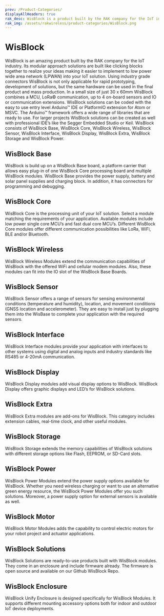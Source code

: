 ```yaml
---
prev: /Product-Categories/
displayAllHeaders: true
rak_desc: WisBlock is a product built by the RAK company for the IoT industry. Its modular approach solutions are built like clicking blocks together to realize your ideas making it easier to implement to low power wide area network (LPWAN) into your IoT solution.
rak_img: /assets/rakwireless/product-categories/WisBlock.png
---
```


# WisBlock

<rk-head img="/assets/rakwireless/product-categories/WisBlock.svg" center>

WisBlock is an amazing product built by the RAK company for the IoT industry. Its modular approach solutions are built like clicking blocks together to realize your ideas making it easier to implement to low power wide area network (LPWAN) into your IoT solution.
Using industry grade connectors WisBlock is not only applicable for rapid prototyping, development of solutions, but the same hardware can be used in the final product and mass production.
In a small size of just 30 x 60mm WisBlock combines a MCU, LoRa© communication, up to 4 on-board sensors and IO or communication extensions.
WisBlock solutions can be coded with the easy to use entry level Arduino™ IDE or PlatformIO extension for Atom or MSVC. The Arduino™ framework offers a wide range of libraries that are ready to use. For larger projects WisBlock solutions can be created as well with professional IDE’s like the Segger Embedded Studio or Keil.
WisBlock consists of WisBlock Base, WisBlock Core, WisBlock Wireless, WisBlock Sensor, WisBlock Interface, WisBlock Display, WisBlock Extra, WisBlock Storage and WisBlock Power.

</rk-head>

<rk-btn
  src="/Product-Categories/WisBlock/Quickstart/"
  label="Get Started with WisBlock"
  size="1.5rem"
  square
/>

## WisBlock Base

<rk-head img="/assets/rakwireless/product-categories/WisBlock-Base.svg">

WisBlock is build up on a WisBlock Base board, a platform carrier that allows easy plug-in of one WisBlock Core processing board and multiple WisBlock modules. WisBlock Base provides the power supply, battery and solar panel supplies and charging block. In addition, it has connectors for programming and debugging.

</rk-head>

<rk-products :tags="['wisblock', 'wisbase']" />

## WisBlock Core

<rk-head img="/assets/rakwireless/product-categories/WisBlock-Core.svg">

WisBlock Core is the processing unit of your IoT solution. Select a module matching the requirements of your application. Available modules include low power single core MCU’s and fast dual core MCU’s. Different WisBlock Core modules offer different communication possibilities like LoRa, WiFi, BLE and/or Bluetooth.

</rk-head>

<rk-products :tags="['wisblock', 'wiscore']" />

## WisBlock Wireless

<rk-head img="/assets/rakwireless/product-categories/WisBlock-Wireless.svg">

WisBlock Wireless Modules extend the communication capabilities of WisBlock with the offered WiFi and cellular modem modules. Also, these modules can fit into the IO slot of the WisBlock Base Boards.

</rk-head>

<rk-products :tags="['wisblock', 'wiswireless']" />


## WisBlock Sensor

<rk-head img="/assets/rakwireless/product-categories/WisBlock-Sensor.svg">

WisBlock Sensor offers a range of sensors for sensing environmental conditions (temperature and humidity), location, and movement conditions (GNSS location and accelerometer). They are easy to install just by plugging them into the WisBase to complete your application with the required sensors.


</rk-head>

<rk-products :tags="['wisblock', 'wissensor']" />


## WisBlock Interface

<rk-head img="/assets/rakwireless/product-categories/WisBlock-Interface.svg">

WisBlock Interface modules provide your application with interfaces to other systems using digital and analog inputs and industry standards like RS485 or 4-20mA communication.

</rk-head>

<rk-products :tags="['wisblock', 'wisinterface']" />

## WisBlock Display

<rk-head img="/assets/rakwireless/product-categories/WisBlock-Display.svg">

WisBlock Display modules add visual display options to WisBlock. WisBlock Display offers graphic displays and LED’s for WisBlock solutions.

</rk-head>

<rk-products :tags="['wisblock', 'wisdisplay']" />


## WisBlock Extra

<rk-head img="/assets/rakwireless/product-categories/WisBlock-Extra.svg">

WisBlock Extra modules are add-ons for WisBlock. This category includes extension cables, real-time clock, and other useful modules.

</rk-head>

<rk-products :tags="['wisblock', 'wisextra']" />


## WisBlock Storage

<rk-head img="/assets/rakwireless/product-categories/WisBlock-Storage.svg">

WisBlock Storage extends the memory capabilities of WisBlock solutions with different storage options like Flash, EEPROM, or SD-Card slots.

</rk-head>

<rk-products :tags="['wisblock', 'wisstorage']" />


## WisBlock Power

<rk-head img="/assets/rakwireless/product-categories/WisBlock-Power.svg">

WisBlock Power Modules extend the power supply options available for WisBlock. Whether you need wireless charging or want to use an alternative green energy resource, the WisBlock Power Modules offer you such solutions. Moreover, a power supply option for external sensors is available as well.

</rk-head>

<rk-products :tags="['wisblock', 'wispower']" />


## WisBlock Motor
<rk-head img="/assets/rakwireless/product-categories/WisBlock-Motor.svg">

WisBlock Motor Modules adds the capability to control electric motors for your robot project and actuator applications.

</rk-head>

<rk-products :tags="['wisblock', 'wismotor']" />


## WisBlock Solutions
<rk-head img="/assets/rakwireless/product-categories/WisBlock-Solutions.svg">

WisBlock Solutions are ready-to-use products built with WisBlock modules. They come in an enclosure and include firmware already. The firmware is open source and available on our Github WisBlock Repo.

</rk-head>

<rk-products :tags="['wisblock', 'wissol']" />


## WisBlock Enclosure 
<rk-head img="/assets/rakwireless/product-categories/WisBlock-Enclosures.svg">

WisBlock Unify Enclosure is designed specifically for WisBlock Modules. It supports different mounting accessory options both for indoor and outdoor IoT device deployments.

</rk-head>

<rk-products :tags="['wisblock', 'wisenclosure']" />
